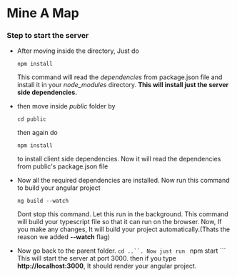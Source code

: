 # Mine A Map

### Step to start the server
* After moving inside the directory, Just do 

    ```npm install```

    This command will read the *dependencies* from package.json file and install it in your *node_modules* directory. __This will install just the server side dependencies.__

*   then move inside *public* folder by 
    
    ```cd public ```

    then again do 
    
    ```npm install``` 

    to install client side dependencies. Now it will read the dependencies from public's package.json file

* Now all the required dependencies are installed. Now run this command to build your angular project

    ``` ng build --watch ```

    Dont stop this command. Let this run in the background. This command will build your typescript file so that it can run on the browser. Now, If you  make any changes, It will build your project automatically.(Thats the reason we added __--watch__ flag)

* Now go back to the parent folder. ```cd ..``. Now just run
``` npm start ```
This will start the server at port 3000. then if you type __http://localhost:3000__, It should render your angular project.
